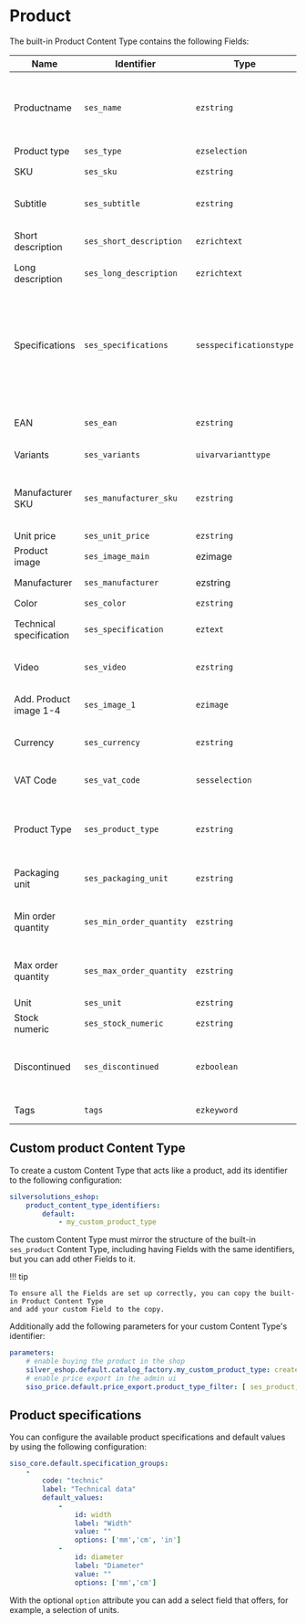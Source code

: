 # Product

The built-in Product Content Type contains the following Fields:

|Name | Identifier | Type | Description |
|---|---|---|---|
|Productname | `ses_name` | `ezstring` | Main name of the product. Used to create the URL |
|Product type | `ses_type` | `ezselection` | |
|SKU | `ses_sku` | `ezstring` | Unique Stock keeping unit |
|Subtitle | `ses_subtitle` | `ezstring` | Additional product name |
|Short description | `ses_short_description` | `ezrichtext` | Short product description |
|Long description | `ses_long_description` | `ezrichtext` | Long product description  |
|Specifications | `ses_specifications` | `sesspecificationstype` | A set of product specification values. They are indexed in the search engine and can be used for faceted search |
|EAN | `ses_ean` | `ezstring` | European Article Number |
|Variants | `ses_variants` | `uivarvarianttype` | [Product variants](#product-variants) |
|Manufacturer SKU | `ses_manufacturer_sku` | `ezstring` | SKU of the product  as assigned by the manufacturer |
|Unit price | `ses_unit_price` | `ezstring` | Product price |
|Product image | `ses_image_main` | ezimage | Main product image |
|Manufacturer | `ses_manufacturer` | ezstring | Manufacturer name |
|Color | `ses_color` | `ezstring` | Product color |
|Technical specification | `ses_specification` | `eztext` | Technical product description |
|Video | `ses_video` | `ezstring` | Link to a product video |
|Add. Product image 1-4 | `ses_image_1` | `ezimage` | Up to four additional images | 
|Currency | `ses_currency` | `ezstring` | Default product currency |
|VAT Code | `ses_vat_code` | `sesselection` | One of predefined VAT rates |
|Product Type | `ses_product_type` | `ezstring` | Product type used for grouping products in comparison |
|Packaging unit | `ses_packaging_unit` | `ezstring` | Product packaging unit |
|Min order quantity | `ses_min_order_quantity` | `ezstring` | Minimum quantity that can be ordered |
|Max order quantity | `ses_max_order_quantity` | `ezstring` | Maximum quantity that can be ordered |
|Unit | `ses_unit` | `ezstring` | Product unit |
|Stock numeric | `ses_stock_numeric` | `ezstring` | |
|Discontinued | `ses_discontinued` | `ezboolean` | Flag to indicate if the product is discontinued |
|Tags | `tags` | `ezkeyword` | Product keywords |

## Custom product Content Type

To create a custom Content Type that acts like a product, add its identifier to the following configuration:

``` yaml
silversolutions_eshop:
    product_content_type_identifiers:
        default:
            - my_custom_product_type
```

The custom Content Type must mirror the structure of the built-in `ses_product` Content Type,
including having Fields with the same identifiers,
but you can add other Fields to it.

!!! tip

    To ensure all the Fields are set up correctly, you can copy the built-in Product Content Type
    and add your custom Field to the copy.

Additionally add the following parameters for your custom Content Type's identifier:

``` yaml
parameters:
    # enable buying the product in the shop
    silver_eshop.default.catalog_factory.my_custom_product_type: createOrderableProductNode
    # enable price export in the admin ui
    siso_price.default.price_export.product_type_filter: [ ses_product, my_custom_product_type ]
```

## Product specifications

You can configure the available product specifications and default values by using the following configuration:

``` yaml
siso_core.default.specification_groups:
    -
        code: "technic"
        label: "Technical data"
        default_values:
            -
                id: width
                label: "Width"
                value: ""
                options: ['mm','cm', 'in']
            -
                id: diameter
                label: "Diameter"
                value: ""
                options: ['mm','cm']
```

With the optional `option` attribute you can add a select field that offers, for example, a selection of units.
